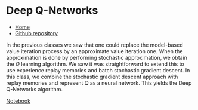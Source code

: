# Deep Q-Networks

* [Home](https://supaerodatascience.github.io/reinforcement-learning/)
* [Github repository](https://github.com/SupaeroDataScience/reinforcement-learning/)

In the previous classes we saw that one could replace the model-based value iteration process by an approximate value iteration one. When the approximation is done by performing stochastic approximation, we obtain the $Q$
learning algorithm. We saw it was straightforward to extend this to use experience replay memories and batch stochastic gradient descent. In this class, we combine the stochastic gradient descent approach with replay memories and represent $Q$ as a neural network. This yields the Deep Q-Networks algorithm.

[Notebook](https://github.com/SupaeroDataScience/reinforcement-learning/blob/master/notebooks/RL5%20-%20Deep%20Q-Networks.ipynb)


